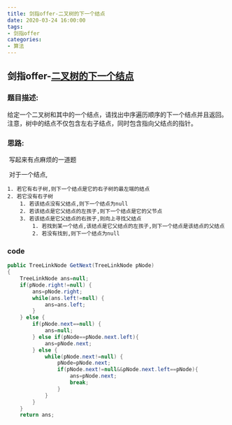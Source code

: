 ```yaml
---
title: 剑指offer-二叉树的下一个结点
date: 2020-03-24 16:00:00
tags:
- 剑指offer
categories: 
- 算法
---
```


## 剑指offer-[二叉树的下一个结点](https://www.nowcoder.com/practice/9023a0c988684a53960365b889ceaf5e?tpId=13&tqId=11210&tPage=1&rp=1&ru=/ta/coding-interviews&qru=/ta/coding-interviews/question-ranking)

### 题目描述:

给定一个二叉树和其中的一个结点，请找出中序遍历顺序的下一个结点并且返回。注意，树中的结点不仅包含左右子结点，同时包含指向父结点的指针。

<!--more-->

### 思路:

​	写起来有点麻烦的一道题

​	对于一个结点,

	1. 若它有右子树,则下一个结点是它的右子树的最左端的结点
 	2. 若它没有右子树
      	1. 若该结点没有父结点,则下一个结点为null
      	2. 若该结点是它父结点的左孩子,则下一个结点是它的父节点
      	3. 若该结点是它父结点的右孩子,则向上寻找父结点
           	1. 若找到某一个结点,该结点是它父结点的左孩子,则下一个结点是该结点的父结点
           	2. 若没有找到,则下一个结点为null

### code

```java
public TreeLinkNode GetNext(TreeLinkNode pNode)
{
    TreeLinkNode ans=null;
    if(pNode.right!=null) {
        ans=pNode.right;
        while(ans.left!=null) {
            ans=ans.left;
        }
    } else {
        if(pNode.next==null) {
            ans=null;
        } else if(pNode==pNode.next.left){
            ans=pNode.next;
        } else {
            while(pNode.next!=null) {
                pNode=pNode.next;
                if(pNode.next!=null&&pNode.next.left==pNode){
                    ans=pNode.next;
                    break;
                }
            }
        }
    }
    return ans;
```

